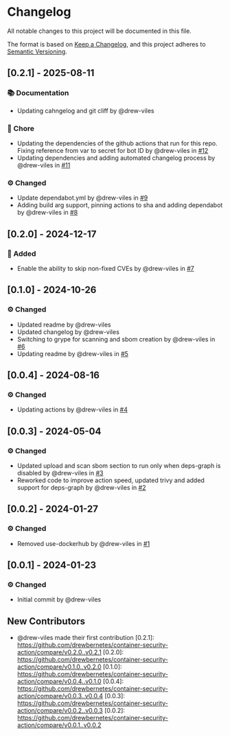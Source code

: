# Changelog

All notable changes to this project will be documented in this file.

The format is based on [Keep a Changelog](https://keepachangelog.com/en/1.0.0/),
and this project adheres to [Semantic Versioning](https://semver.org/spec/v2.0.0.html).

## [0.2.1] - 2025-08-11

### :books: Documentation
- Updating cahngelog and git cliff by @drew-viles

### :broom: Chore
- Updating the dependencies of the github actions that run for this repo. Fixing reference from var to secret for bot ID by @drew-viles in [#12](https://github.com/drewbernetes/container-security-action/pull/12)
- Updating dependencies and adding automated changelog process by @drew-viles in [#11](https://github.com/drewbernetes/container-security-action/pull/11)

### :gear: Changed
- Update dependabot.yml by @drew-viles in [#9](https://github.com/drewbernetes/container-security-action/pull/9)
- Adding build arg support, pinning actions to sha and adding dependabot by @drew-viles in [#8](https://github.com/drewbernetes/container-security-action/pull/8)

## [0.2.0] - 2024-12-17

### :rocket: Added
- Enable the ability to skip non-fixed CVEs by @drew-viles in [#7](https://github.com/drewbernetes/container-security-action/pull/7)

## [0.1.0] - 2024-10-26

### :gear: Changed
- Updated readme by @drew-viles
- Updated changelog by @drew-viles
- Switching to grype for scanning and sbom creation by @drew-viles in [#6](https://github.com/drewbernetes/container-security-action/pull/6)
- Updating readme by @drew-viles in [#5](https://github.com/drewbernetes/container-security-action/pull/5)

## [0.0.4] - 2024-08-16

### :gear: Changed
- Updating actions by @drew-viles in [#4](https://github.com/drewbernetes/container-security-action/pull/4)

## [0.0.3] - 2024-05-04

### :gear: Changed
- Updated upload and scan sbom section to run only when deps-graph is disabled by @drew-viles in [#3](https://github.com/drewbernetes/container-security-action/pull/3)
- Reworked code to improve action speed, updated trivy and added support for deps-graph by @drew-viles in [#2](https://github.com/drewbernetes/container-security-action/pull/2)

## [0.0.2] - 2024-01-27

### :gear: Changed
- Removed use-dockerhub by @drew-viles in [#1](https://github.com/drewbernetes/container-security-action/pull/1)

## [0.0.1] - 2024-01-23

### :gear: Changed
- Initial commit by @drew-viles

## New Contributors
* @drew-viles made their first contribution
[0.2.1]: https://github.com/drewbernetes/container-security-action/compare/v0.2.0..v0.2.1
[0.2.0]: https://github.com/drewbernetes/container-security-action/compare/v0.1.0..v0.2.0
[0.1.0]: https://github.com/drewbernetes/container-security-action/compare/v0.0.4..v0.1.0
[0.0.4]: https://github.com/drewbernetes/container-security-action/compare/v0.0.3..v0.0.4
[0.0.3]: https://github.com/drewbernetes/container-security-action/compare/v0.0.2..v0.0.3
[0.0.2]: https://github.com/drewbernetes/container-security-action/compare/v0.0.1..v0.0.2

<!-- generated by git-cliff -->
